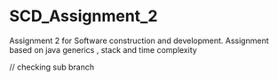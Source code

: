 # SCD_Assignment_2
Assignment 2 for Software construction and development. Assignment based on java generics , stack and time complexity 

// checking sub branch 